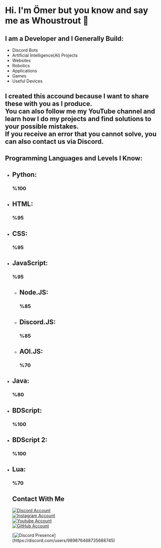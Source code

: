 # Hi. I'm Ömer but you know and say me as Whoustrout 👋
## I am a Developer and I Generally Build: 
<script crossorigin="anonymous" src="//assets.squarespace.com/universal/scripts-compressed/performance-773b94c1420443472c38-min.en-US.js" defer ></script><script data-name="static-context">Static = window.Static || {}; Static.SQUARESPACE_CONTEXT = {"betaFeatureFlags":["themes","supports_versioned_template_assets","marketing_landing_page","campaigns_thumbnail_layout","campaigns_new_image_layout_picker","collection_typename_switching","campaigns_discount_section_in_automations","contacts_and_campaigns_redesign","new_stacked_index","campaigns_import_discounts","nested_categories","campaigns_discount_section_in_blasts","i18n_beta_website_locales","override_block_styles","scripts_defer","order_status_page_checkout_landing_enabled","marketing_automations","member_areas_feature"],"facebookAppId":"314192535267336","facebookApiVersion":"v6.0","rollups":{"squarespace-announcement-bar":{"js":"//assets.squarespace.com/universal/scripts-compressed/announcement-bar-19274aa1af935b9f801d-min.en-US.js"},"squarespace-audio-player":{"css":"//assets.squarespace.com/universal/styles-compressed/audio-player-7273fb3c727315fb7087-min.en-US.css","js":"//assets.squarespace.com/universal/scripts-compressed/audio-player-4ba05ee76cc923faf735-min.en-US.js"},"squarespace-blog-collection-list":{"css":"//assets.squarespace.com/universal/styles-compressed/blog-collection-list-04589f0ab778d39b6f29-min.en-US.css","js":"//assets.squarespace.com/universal/scripts-compressed/blog-collection-list-3b161a94b70c22562b65-min.en-US.js"},"squarespace-calendar-block-renderer":{"css":"//assets.squarespace.com/universal/styles-compressed/calendar-block-renderer-45e10dd8aac6cdf250c5-min.en-US.css","js":"//assets.squarespace.com/universal/scripts-compressed/calendar-block-renderer-3379aeedd7289f9570c3-min.en-US.js"},"squarespace-chartjs-helpers":{"css":"//assets.squarespace.com/universal/styles-compressed/chartjs-helpers-035fad01719b3ad44ea0-min.en-US.css","js":"//assets.squarespace.com/universal/scripts-compressed/chartjs-helpers-87bcc1cf71dc32506780-min.en-US.js"},"squarespace-comments":{"css":"//assets.squarespace.com/universal/styles-compressed/comments-8d82b7dcc10a49d8f3ab-min.en-US.css","js":"//assets.squarespace.com/universal/scripts-compressed/comments-c779c2c0f7bb57fb3e3a-min.en-US.js"},"squarespace-custom-css-popup":{"css":"//assets.squarespace.com/universal/styles-compressed/custom-css-popup-42165bae3117a373beba-min.en-US.css","js":"//assets.squarespace.com/universal/scripts-compressed/custom-css-popup-b2d82e9591bbc2b95d3c-min.en-US.js"},"squarespace-dialog":{"css":"//assets.squarespace.com/universal/styles-compressed/dialog-747223e74cb79d5b85a8-min.en-US.css","js":"//assets.squarespace.com/universal/scripts-compressed/dialog-a7f7b1a3283154e29984-min.en-US.js"},"squarespace-events-collection":{"css":"//assets.squarespace.com/universal/styles-compressed/events-collection-45e10dd8aac6cdf250c5-min.en-US.css","js":"//assets.squarespace.com/universal/scripts-compressed/events-collection-56d55fccb9728fc42463-min.en-US.js"},"squarespace-form-rendering-utils":{"js":"//assets.squarespace.com/universal/scripts-compressed/form-rendering-utils-40a4705ad76bd7825234-min.en-US.js"},"squarespace-forms":{"css":"//assets.squarespace.com/universal/styles-compressed/forms-561e399da7e8cd21136e-min.en-US.css","js":"//assets.squarespace.com/universal/scripts-compressed/forms-ef68258d3f7a6d835f95-min.en-US.js"},"squarespace-gallery-collection-list":{"css":"//assets.squarespace.com/universal/styles-compressed/gallery-collection-list-04589f0ab778d39b6f29-min.en-US.css","js":"//assets.squarespace.com/universal/scripts-compressed/gallery-collection-list-6a695d6f503d6f274456-min.en-US.js"},"squarespace-image-zoom":{"css":"//assets.squarespace.com/universal/styles-compressed/image-zoom-04589f0ab778d39b6f29-min.en-US.css","js":"//assets.squarespace.com/universal/scripts-compressed/image-zoom-86a4f1190d4dd0a1bb85-min.en-US.js"},"squarespace-pinterest":{"css":"//assets.squarespace.com/universal/styles-compressed/pinterest-04589f0ab778d39b6f29-min.en-US.css","js":"//assets.squarespace.com/universal/scripts-compressed/pinterest-30be59e105fa57361f64-min.en-US.js"},"squarespace-popup-overlay":{"css":"//assets.squarespace.com/universal/styles-compressed/popup-overlay-1953548b82872bd9f153-min.en-US.css","js":"//assets.squarespace.com/universal/scripts-compressed/popup-overlay-4bf649a014a216e1afa5-min.en-US.js"},"squarespace-product-quick-view":{"css":"//assets.squarespace.com/universal/styles-compressed/product-quick-view-cabe0d0e788aff914259-min.en-US.css","js":"//assets.squarespace.com/universal/scripts-compressed/product-quick-view-630e509302da8f563858-min.en-US.js"},"squarespace-products-collection-item-v2":{"css":"//assets.squarespace.com/universal/styles-compressed/products-collection-item-v2-04589f0ab778d39b6f29-min.en-US.css","js":"//assets.squarespace.com/universal/scripts-compressed/products-collection-item-v2-bc54407b17c1344e3754-min.en-US.js"},"squarespace-products-collection-list-v2":{"css":"//assets.squarespace.com/universal/styles-compressed/products-collection-list-v2-04589f0ab778d39b6f29-min.en-US.css","js":"//assets.squarespace.com/universal/scripts-compressed/products-collection-list-v2-320bbe708a4fc56f6d2e-min.en-US.js"},"squarespace-search-page":{"css":"//assets.squarespace.com/universal/styles-compressed/search-page-efbf373f59490877e106-min.en-US.css","js":"//assets.squarespace.com/universal/scripts-compressed/search-page-04cf4e27dcd24b8ccfda-min.en-US.js"},"squarespace-search-preview":{"js":"//assets.squarespace.com/universal/scripts-compressed/search-preview-85ec8363a43ffec07b0b-min.en-US.js"},"squarespace-simple-liking":{"css":"//assets.squarespace.com/universal/styles-compressed/simple-liking-87ea620354232c2e7b9f-min.en-US.css","js":"//assets.squarespace.com/universal/scripts-compressed/simple-liking-b240c4039cac2761e6d0-min.en-US.js"},"squarespace-social-buttons":{"css":"//assets.squarespace.com/universal/styles-compressed/social-buttons-7430c3ff0790eafdec2c-min.en-US.css","js":"//assets.squarespace.com/universal/scripts-compressed/social-buttons-d382b391c33355a32f2b-min.en-US.js"},"squarespace-tourdates":{"css":"//assets.squarespace.com/universal/styles-compressed/tourdates-04589f0ab778d39b6f29-min.en-US.css","js":"//assets.squarespace.com/universal/scripts-compressed/tourdates-0643a11f8885042b66b1-min.en-US.js"},"squarespace-website-overlays-manager":{"css":"//assets.squarespace.com/universal/styles-compressed/website-overlays-manager-a81f4f351e0b41eedf7d-min.en-US.css","js":"//assets.squarespace.com/universal/scripts-compressed/website-overlays-manager-c5238054f3d256328514-min.en-US.js"}},"pageType":2,"website":{"id":"637f8936886bf14422aa4141","identifier":"radish-sepia-nf6k","websiteType":1,"contentModifiedOn":1739133447034,"cloneable":false,"hasBeenCloneable":false,"siteStatus":{},"language":"en-US","timeZone":"America/New_York","machineTimeZoneOffset":-18000000,"timeZoneOffset":-18000000,"timeZoneAbbr":"EST","siteTitle":"Skylab-Illustration, Graphic Design, Photography, ReShades","fullSiteTitle":"Skylab-Illustration, Graphic Design, Photography, ReShades","siteDescription":"","location":{"addressLine1":"","addressLine2":"","addressCountry":""},"logoImageId":"66346b0e48dab5021e1be984","shareButtonOptions":{"7":true,"4":true,"1":true,"3":true,"6":true,"2":true,"8":true},"logoImageUrl":"//images.squarespace-cdn.com/content/v1/637f8936886bf14422aa4141/c74acc4d-afc8-4d58-acde-ffdbbc7b2bdc/final_skylab+new+york_logo_header+black.png","authenticUrl":"https://www.skylabnyc.com","internalUrl":"https://radish-sepia-nf6k.squarespace.com","baseUrl":"https://www.skylabnyc.com","primaryDomain":"www.skylabnyc.com","sslSetting":3,"isHstsEnabled":true,"socialAccounts":[{"serviceId":60,"screenname":"Facebook","addedOn":1680555206032,"profileUrl":"https://www.facebook.com/SkylabNewYork","iconEnabled":true,"serviceName":"facebook-unauth"}],"typekitId":"","statsMigrated":false,"imageMetadataProcessingEnabled":false,"screenshotId":"e925386358d64b3bf44684033a4a06a507e3a6863566f277adb5b2b1c67340cc","captchaSettings":{"siteKey":"","enabledForDonations":false},"showOwnerLogin":false},"websiteSettings":{"id":"637f8936886bf14422aa4147","websiteId":"637f8936886bf14422aa4141","subjects":[],"country":"US","state":"NY","simpleLikingEnabled":true,"mobileInfoBarSettings":{"isContactEmailEnabled":false,"isContactPhoneNumberEnabled":false,"isLocationEnabled":false,"isBusinessHoursEnabled":false},"announcementBarSettings":{"style":1,"text":"<p class=\"\" style=\"white-space:pre-wrap;\"><a href=\"https://discord.gg/jera\"><strong>Join our art community</strong></a></p>"},"popupOverlaySettings":{"style":1,"showOnScroll":false,"scrollPercentage":25,"showOnTimer":true,"timerDelay":10000,"showUntilSignup":true,"displayFrequency":1,"enableMobile":true,"enabledPages":[],"showOnAllPages":true,"version":1},"commentLikesAllowed":true,"commentAnonAllowed":true,"commentThreaded":true,"commentApprovalRequired":false,"commentAvatarsOn":true,"commentSortType":2,"commentFlagThreshold":0,"commentFlagsAllowed":true,"commentEnableByDefault":true,"commentDisableAfterDaysDefault":0,"disqusShortname":"","commentsEnabled":false,"contactPhoneNumber":"","businessHours":{"monday":{"text":"","ranges":[{}]},"tuesday":{"text":"","ranges":[{}]},"wednesday":{"text":"","ranges":[{}]},"thursday":{"text":"","ranges":[{}]},"friday":{"text":"","ranges":[{}]},"saturday":{"text":"","ranges":[{}]},"sunday":{"text":"","ranges":[{}]}},"storeSettings":{"returnPolicy":null,"termsOfService":null,"privacyPolicy":null,"expressCheckout":false,"continueShoppingLinkUrl":"/","useLightCart":false,"showNoteField":false,"shippingCountryDefaultValue":"US","billToShippingDefaultValue":false,"showShippingPhoneNumber":true,"isShippingPhoneRequired":false,"showBillingPhoneNumber":true,"isBillingPhoneRequired":false,"currenciesSupported":["USD","ARS","AUD","BRL","CAD","CHF","COP","CZK","DKK","EUR","GBP","HKD","IDR","ILS","INR","JPY","MXN","MYR","NOK","NZD","PHP","PLN","RUB","SEK","SGD","THB","ZAR"],"defaultCurrency":"USD","selectedCurrency":"USD","measurementStandard":1,"showCustomCheckoutForm":false,"checkoutPageMarketingOptInEnabled":true,"enableMailingListOptInByDefault":false,"sameAsRetailLocation":false,"merchandisingSettings":{"scarcityEnabledOnProductItems":false,"scarcityEnabledOnProductBlocks":false,"scarcityMessageType":"DEFAULT_SCARCITY_MESSAGE","scarcityThreshold":10,"multipleQuantityAllowedForServices":false,"restockNotificationsEnabled":false,"restockNotificationsSuccessText":"","restockNotificationsMailingListSignUpEnabled":false,"relatedProductsEnabled":false,"relatedProductsOrdering":"random","customSoldOutText":"Sold Out","soldOutVariantsDropdownDisabled":false,"productComposerOptedIn":false,"productComposerABTestOptedOut":false,"productReviewsEnabled":false,"displayNativeProductReviewsEnabled":false,"displayImportedProductReviewsEnabled":false,"productReviewsDisplayScope":"ALL_REVIEWS","productReviewsMerchantEmailEnabled":false,"hasOptedToCollectNativeReviews":false},"minimumOrderSubtotalEnabled":false,"minimumOrderSubtotal":{"currency":"USD","value":"0.00"},"isLive":true,"multipleQuantityAllowedForServices":false},"useEscapeKeyToLogin":false,"ssBadgeType":1,"ssBadgePosition":4,"ssBadgeVisibility":1,"ssBadgeDevices":1,"pinterestOverlayOptions":{"mode":"disabled"},"ampEnabled":false,"userAccountsSettings":{"loginAllowed":false,"signupAllowed":false}},"cookieSettings":{"isCookieBannerEnabled":false,"isRestrictiveCookiePolicyEnabled":false,"cookieBannerText":"","cookieBannerTheme":"","cookieBannerVariant":"","cookieBannerPosition":"","cookieBannerCtaVariant":"","cookieBannerCtaText":"","cookieBannerAcceptType":"OPT_IN","cookieBannerOptOutCtaText":"","cookieBannerHasOptOut":false,"cookieBannerHasManageCookies":true,"cookieBannerManageCookiesLabel":"","cookieBannerSavedPreferencesText":"","cookieBannerSavedPreferencesLayout":"PILL"},"websiteCloneable":false,"collection":{"title":"Home","id":"666bc49c0e5c836f533733fc","fullUrl":"/","type":10,"permissionType":1},"subscribed":false,"appDomain":"squarespace.com","templateTweakable":true,"tweakJSON":{"form-use-theme-colors":"true","header-logo-height":"55px","header-mobile-logo-max-height":"30px","header-vert-padding":"1vw","header-width":"Inset","maxPageWidth":"1400px","pagePadding":"1vw","tweak-blog-alternating-side-by-side-image-aspect-ratio":"1:1 Square","tweak-blog-alternating-side-by-side-image-spacing":"6%","tweak-blog-alternating-side-by-side-meta-spacing":"20px","tweak-blog-alternating-side-by-side-primary-meta":"Categories","tweak-blog-alternating-side-by-side-read-more-spacing":"20px","tweak-blog-alternating-side-by-side-secondary-meta":"Date","tweak-blog-basic-grid-columns":"2","tweak-blog-basic-grid-image-aspect-ratio":"3:2 Standard","tweak-blog-basic-grid-image-spacing":"40px","tweak-blog-basic-grid-meta-spacing":"10px","tweak-blog-basic-grid-primary-meta":"Categories","tweak-blog-basic-grid-read-more-spacing":"0px","tweak-blog-basic-grid-secondary-meta":"Date","tweak-blog-item-custom-width":"90","tweak-blog-item-show-author-profile":"false","tweak-blog-item-width":"Narrow","tweak-blog-masonry-columns":"2","tweak-blog-masonry-horizontal-spacing":"30px","tweak-blog-masonry-image-spacing":"20px","tweak-blog-masonry-meta-spacing":"20px","tweak-blog-masonry-primary-meta":"Categories","tweak-blog-masonry-read-more-spacing":"20px","tweak-blog-masonry-secondary-meta":"Date","tweak-blog-masonry-vertical-spacing":"30px","tweak-blog-side-by-side-image-aspect-ratio":"1:1 Square","tweak-blog-side-by-side-image-spacing":"6%","tweak-blog-side-by-side-meta-spacing":"20px","tweak-blog-side-by-side-primary-meta":"Categories","tweak-blog-side-by-side-read-more-spacing":"20px","tweak-blog-side-by-side-secondary-meta":"Date","tweak-blog-single-column-image-spacing":"50px","tweak-blog-single-column-meta-spacing":"30px","tweak-blog-single-column-primary-meta":"Categories","tweak-blog-single-column-read-more-spacing":"30px","tweak-blog-single-column-secondary-meta":"Date","tweak-events-stacked-show-thumbnails":"true","tweak-events-stacked-thumbnail-size":"3:2 Standard","tweak-fixed-header":"true","tweak-fixed-header-style":"Scroll Back","tweak-global-animations-animation-curve":"ease","tweak-global-animations-animation-delay":"1.0s","tweak-global-animations-animation-duration":"0.65s","tweak-global-animations-animation-style":"fade","tweak-global-animations-animation-type":"clip","tweak-global-animations-complexity-level":"detailed","tweak-global-animations-enabled":"true","tweak-portfolio-grid-basic-custom-height":"50","tweak-portfolio-grid-overlay-custom-height":"50","tweak-portfolio-hover-follow-acceleration":"10%","tweak-portfolio-hover-follow-animation-duration":"Fast","tweak-portfolio-hover-follow-animation-type":"Fade","tweak-portfolio-hover-follow-delimiter":"Bullet","tweak-portfolio-hover-follow-front":"false","tweak-portfolio-hover-follow-layout":"Inline","tweak-portfolio-hover-follow-size":"50","tweak-portfolio-hover-follow-text-spacing-x":"1.5","tweak-portfolio-hover-follow-text-spacing-y":"1.5","tweak-portfolio-hover-static-animation-duration":"Fast","tweak-portfolio-hover-static-animation-type":"Fade","tweak-portfolio-hover-static-delimiter":"Hyphen","tweak-portfolio-hover-static-front":"true","tweak-portfolio-hover-static-layout":"Inline","tweak-portfolio-hover-static-size":"50","tweak-portfolio-hover-static-text-spacing-x":"1.5","tweak-portfolio-hover-static-text-spacing-y":"1.5","tweak-portfolio-index-background-animation-duration":"Medium","tweak-portfolio-index-background-animation-type":"Fade","tweak-portfolio-index-background-custom-height":"50","tweak-portfolio-index-background-delimiter":"None","tweak-portfolio-index-background-height":"Large","tweak-portfolio-index-background-horizontal-alignment":"Center","tweak-portfolio-index-background-link-format":"Stacked","tweak-portfolio-index-background-persist":"false","tweak-portfolio-index-background-vertical-alignment":"Middle","tweak-portfolio-index-background-width":"Full","tweak-product-basic-item-click-action":"Lightbox","tweak-product-basic-item-gallery-aspect-ratio":"16:9 Widescreen","tweak-product-basic-item-gallery-design":"Carousel","tweak-product-basic-item-gallery-width":"55%","tweak-product-basic-item-hover-action":"Zoom","tweak-product-basic-item-image-spacing":"2vw","tweak-product-basic-item-image-zoom-factor":"2","tweak-product-basic-item-product-variant-display":"Dropdown","tweak-product-basic-item-thumbnail-placement":"Side","tweak-product-basic-item-variant-picker-layout":"Dropdowns","tweak-products-add-to-cart-button":"false","tweak-products-columns":"3","tweak-products-gutter-column":"2vw","tweak-products-gutter-row":"3.5vw","tweak-products-header-text-alignment":"Middle","tweak-products-image-aspect-ratio":"1:1 Square","tweak-products-image-text-spacing":"1.5vw","tweak-products-mobile-columns":"1","tweak-products-text-alignment":"Middle","tweak-products-width":"Inset","tweak-transparent-header":"false"},"templateId":"5c5a519771c10ba3470d8101","templateVersion":"7.1","pageFeatures":[1,2,4],"gmRenderKey":"QUl6YVN5Q0JUUk9xNkx1dkZfSUUxcjQ2LVQ0QWVUU1YtMGQ3bXk4","templateScriptsRootUrl":"https://static1.squarespace.com/static/vta/5c5a519771c10ba3470d8101/scripts/","impersonatedSession":false,"tzData":{"zones":[[-300,"US","E%sT",null]],"rules":{"US":[[1967,2006,null,"Oct","lastSun","2:00","0","S"],[1987,2006,null,"Apr","Sun>=1","2:00","1:00","D"],[2007,"max",null,"Mar","Sun>=8","2:00","1:00","D"],[2007,"max",null,"Nov","Sun>=1","2:00","0","S"]]}},"showAnnouncementBar":false,"recaptchaEnterpriseContext":{"recaptchaEnterpriseSiteKey":"6LdDFQwjAAAAAPigEvvPgEVbb7QBm-TkVJdDTlAv"},"i18nContext":{"timeZoneData":{"id":"America/New_York","name":"Eastern Time"}},"env":"PRODUCTION"};</script><script type="application/ld+json">{"url":"https://www.skylabnyc.com","name":"Skylab-Illustration, Graphic Design, Photography, ReShades","description":"","image":"//images.squarespace-cdn.com/content/v1/637f8936886bf14422aa4141/c74acc4d-afc8-4d58-acde-ffdbbc7b2bdc/final_skylab+new+york_logo_header+black.png","@context":"http://schema.org","@type":"WebSite"}</script><script type="application/ld+json">{"address":"","image":"https://static1.squarespace.com/static/637f8936886bf14422aa4141/t/66346b0e48dab5021e1be984/1739133447034/","openingHours":", , , , , , ","@context":"http://schema.org","@type":"LocalBusiness"}</script><link rel="stylesheet" type="text/css" href="https://static1.squarespace.com/static/versioned-site-css/637f8936886bf14422aa4141/155/5c5a519771c10ba3470d8101/637f8937886bf14422aa4151/1614/site.css"/><script src="https://code.jquery.com/jquery-3.6.0.min.js"></script>

<ul>
  
  <li>Discord Bots</li>
  <li>Artificial Intelligence(AI) Projects</li> 
  <li>Websites</li>
  <li>Robotics</li>
  <li>Applications</li>
  <li>Games</li>
  <li>Useful Devices</li> 
</ul>
    

<h2>
  I created this accound because I want to share these with you as I produce.<br>
  You can also follow me my YouTube channel and learn how I do my projects and find solutions to your possible mistakes. <br>
  If you receive an error that you cannot solve, you can also contact us via Discord.
</h2>


## Programming Languages and Levels I Know:
<ul>

<li><h2>Python: </h2><h3>%100</h3></li>
<li><h2>HTML: </h2><h3>%95</h3></li>
<li><h2>CSS: </h2><h3>%95</h3></li>
<li>
  <h2>JavaScript: </h2><h3>%95</h3>
  <ul type="circle">
    <li><h2>Node.JS: </h2><h3>%85</h3></li>
    <li><h2>Discord.JS: </h2><h3>%85</h3></li>
    <li><h2>AOI.JS: </h2><h3>%70</h3></li>
  </ul>
</li>
<li><h2>Java: </h2><h3>%80</h3></li>
<li><h2>BDScript: </h2><h3>%100</h3></li>
<li><h2>BDScript 2: </h2><h3>%100</h3></li>
<li><h2>Lua: </h2><h3>%70</h3></li>


## Contact With Me
<a href="https://discord.com/users/989876468735688745"> 
    <img src="https://img.shields.io/badge/Discord-000000?style=for-the-badge&logo=discord&logoColor=white" title="Discord Account"  alt="Discord Account"/>
</a>
<br>
<a href="https://www.instagram.com/whoustrout"> 
    <img src="https://img.shields.io/badge/Instagram-000000?style=for-the-badge&logo=instagram&logoColor=white" title="Instagram Account"  alt="Instagram Account"/>
</a>
<br>
<a href="https://www.youtube.com/@Whoustrout"> 
    <img src="https://img.shields.io/badge/YouTube-000000?style=for-the-badge&logo=youtube&logoColor=white" title="Youtube Account"  alt="Youtube Account"/>
</a>
<br>
<a href="https://www.github.com/Whoustrout"> 
    <img src="https://img.shields.io/badge/GitHub-000000?style=for-the-badge&logo=github&logoColor=white" title="GitHub Account"  alt="GitHub Account"/>
</a>

[![Discord Presence](https://lanyard-profile-readme.vercel.app/api/989876468735688745?theme=dark&bg=000000&animated=false&hideDiscrim=true&borderRadius=30px&idleMessage=Probably%20doing%20something%20else...)](https://discord.com/users/989876468735688745)

